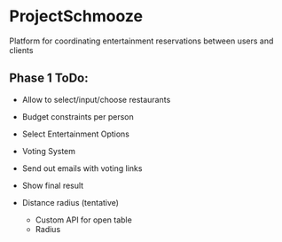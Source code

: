 # ProjectSchmooze
Platform for coordinating entertainment reservations between users and clients

## Phase 1 ToDo:
- Allow to select/input/choose restaurants
- Budget constraints per person
- Select Entertainment Options
- Voting System
- Send out emails with voting links
- Show final result

- Distance radius (tentative)
  - Custom API for open table
  - Radius
